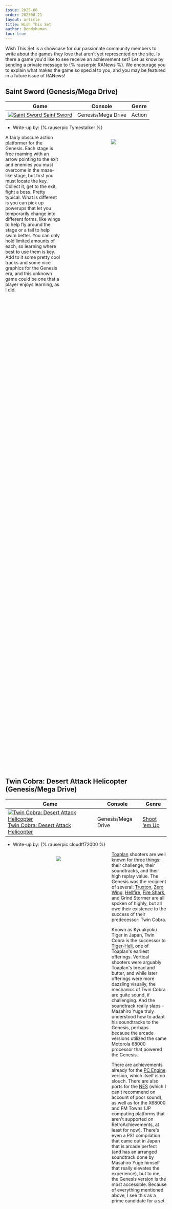 ```yaml
---
issue: 2025-08
order: 202508-21
layout: article
title: Wish This Set
author: Bendyhuman
toc: true
---
```


Wish This Set is a showcase for our passionate community members to write about the games they love that aren't yet represented on the site. Is there a game you'd like to see receive an achievement set? Let us know by sending a private message to {% rauserpic RANews %}. We encourage you to explain what makes the game so special to you, and you may be featured in a future issue of RANews!

## Saint Sword (Genesis/Mega Drive)

| Game                                                                                                                                                                                                                                     | Console            | Genre  |
| ---------------------------------------------------------------------------------------------------------------------------------------------------------------------------------------------------------------------------------------- | ------------------ | ------ |
| <a class="gameicon-link" href="https://retroachievements.org/game/641" target="_blank" rel="noopener"> <img class="gameicon" src="https://media.retroachievements.org/Images/041683.png" alt="Saint Sword"> <span>Saint Sword</span></a> | Genesis/Mega Drive | Action |

* Write-up by: {% rauserpic Tymestalker %}

<figure style="text-align:center;float:right;width:50%;height:50%">
<img src="https://media.retroachievements.org/Images/041680.png">
<figcaption></figcaption>
</figure>

A fairly obscure action platformer for the Genesis. Each stage is free roaming with an arrow pointing to the exit and enemies you must overcome in the maze-like stage, but first you must locate the key. Collect it, get to the exit, fight a boss. Pretty typical. What is different is you can pick up powerups that let you temporarily change into different forms, like wings to help fly around the stage or a tail to help swim better. You can only hold limited amounts of each, so learning where best to use them is key. Add to it some pretty cool tracks and some nice graphics for the Genesis era, and this unknown game could be one that a player enjoys learning, as I did.

<br clear="right"/>

## Twin Cobra: Desert Attack Helicopter (Genesis/Mega Drive)

| Game                                                                                                                                                                                                                                                                                         | Console            | Genre                                                 |
| -------------------------------------------------------------------------------------------------------------------------------------------------------------------------------------------------------------------------------------------------------------------------------------------- | ------------------ | ----------------------------------------------------- |
| <a class="gameicon-link" href="https://retroachievements.org/game/10445" target="_blank" rel="noopener"> <img class="gameicon" src="https://media.retroachievements.org/Images/000001.png" alt="Twin Cobra: Desert Attack Helicopter"> <span>Twin Cobra: Desert Attack Helicopter</span></a> | Genesis/Mega Drive | [Shoot ‘em Up](https://retroachievements.org/hub/952) |

* Write-up by: {% rauserpic cloudff72000 %}

<figure style="text-align:center;float:left;width:50%;height:50%">
<img src="https://cdn.mobygames.com/screenshots/16020425-twin-cobra-genesis-the-ships-which-carry-power-ups-shoot-back-un.png">
<figcaption></figcaption>
</figure>

[Toaplan](https://retroachievements.org/hub/8365) shooters are well known for three things: their challenge, their soundtracks, and their high replay value. The Genesis was the recipient of several: [Truxton](https://retroachievements.org/game/240), [Zero Wing](https://retroachievements.org/game/587), [Hellfire](https://retroachievements.org/game/113), [Fire Shark](https://retroachievements.org/game/2267), and Grind Stormer are all spoken of highly, but all owe their existence to the success of their predecessor: Twin Cobra.

Known as Kyuukyoku Tiger in Japan, Twin Cobra is the successor to [Tiger-Heli](https://retroachievements.org/game/1504), one of Toaplan's earliest offerings. Vertical shooters were arguably Toaplan's bread and butter, and while later offerings were more dazzling visually, the mechanics of Twin Cobra are quite sound, if challenging. And the soundtrack really slaps - Masahiro Yuge truly understood how to adapt his soundtracks to the Genesis, perhaps because the arcade versions utilized the same Motorola 68000 processor that powered the Genesis.

There are achievements already for the [PC Engine](https://retroachievements.org/game/18743) version, which itself is no slouch. There are also ports for the [NES](https://retroachievements.org/game/2048) (which I can't recommend on account of poor sound), as well as for the X68000 and FM Towns (JP computing platforms that aren't supported on RetroAchievements, at least for now). There's even a PS1 compilation that came out in Japan that is arcade perfect (and has an arranged soundtrack done by Masahiro Yuge himself that really elevates the experience), but to me, the Genesis version is the most accessible. Because of everything mentioned above, I see this as a prime candidate for a set.

<br clear="left"/>

## Tom Clancy's EndWar (PlayStation Portable)

| Game                                                                                                                                                                                                                                                       | Console              | Genre               |
| ---------------------------------------------------------------------------------------------------------------------------------------------------------------------------------------------------------------------------------------------------------- | -------------------- | ------------------- |
| <a class="gameicon-link" href="https://retroachievements.org/game/12990" target="_blank" rel="noopener"> <img class="gameicon" src="https://media.retroachievements.org/Images/000001.png" alt="Tom Clancy's EndWar"> <span>Tom Clancy's EndWar</span></a> | PlayStation Portable | Turn-Based Strategy |

* Write-up by: {% rauserpic Whoops %}

<figure style="text-align:center;float:right;width:50%;height:50%">
<img src="https://gamefaqs.gamespot.com/a/screen/full/9/8/2/1221982.jpg">
<figcaption></figcaption>
</figure>

This is a game I would love to see a set for. If you're a fan of turn-based strategy/war games, then this is a must play either way.

The creative director of this game was the co-founder of Blue Byte and the man who made Battle Isle, another great turn-based game for DOS. EndWar on the PSP/DS is a spiritual successor to that series; it uses the same hexagon grid, the same art style, etc. I really wish it got more love, though, because it's a fantastic game with a lot of depth. The sound design is stellar too.

The in-game explanation for the turn-based concept is that you're sending commands via satellite to the unit. This means that after your attack phase, the enemy's movement phase is executed. So you have to constantly try to move units in range of the enemy but also keep track of where they plan to go. If the enemy unit moves in range of yours, they will get an attack in before you can move your unit. It makes every level a fun puzzle when you're trying to earn the highest award. The DS version is technically easier in some ways because you get more information about the enemy's movement phase on the lower screen, but I prefer the PSP release because it looks and sounds much better. Besides, once you learn each map and the ideal way to beat it, there isn't a lot of variation to the enemy AI.

All that being said, it can be a really tough, unforgiving game at times. Sometimes bigger levels might take 2-3 hours just to medal, but when you do it's worth it. I never felt that the game was unfair though; if I failed a mission it was because I didn't read the objectives correctly, I misread the map, or I misused a unit somehow.

<br clear="right"/>

## X-COM: UFO Defense (PlayStation)

| Game                                                                                                                                                                                                                                                     | Console     | Genre                                                        |
| -------------------------------------------------------------------------------------------------------------------------------------------------------------------------------------------------------------------------------------------------------- | ----------- | ------------------------------------------------------------ |
| <a class="gameicon-link" href="https://retroachievements.org/game/13493" target="_blank" rel="noopener"> <img class="gameicon" src="https://media.retroachievements.org/Images/025397.png" alt="X-COM: UFO Defense"> <span>X-COM: UFO Defense</span></a> | PlayStation | [Turn-Based Strategy](https://retroachievements.org/hub/670) |

* Write-up by: {% rauserpic gorocz %}

<figure style="text-align:center;float:left;width:50%;height:50%">
<img src="https://media.retroachievements.org/Images/025396.png">
<figcaption></figcaption>
</figure>

Originally released in 1994 for DOS computers, X-COM: UFO Defense (to us in PAL regions better known as UFO: Enemy Unknown) is one of the most influential games in the turn-based strategy genre. Combining real-time global base building and army management with local tactical turn-based battles against an alien invasion, along with a well-crafted research system where you slowly discover, invent, and manufacture futuristic technologies based on the artifacts you recover from the alien skirmishes, you slowly turn the tide of the alien invasion throughout this game, until you're eventually able to take it back to the aliens' own doorstep and stop it (albeit not once and for all, as can be seen in the game's sequels).

As for RetroAchievements, there's plenty of space for both a basic set as well as a bonus one. For the basic set, there's specific research milestones and objectives that you have to hit to get to the game's ending (those could serve as the progression achievements), optional objectives that tend to be achieved by normal gameplay as well (researching the most advanced technologies in the various research trees, researching all the alien artifacts, alien autopsies, interrogations, etc.) as well as possible fun challenges, like completing a mission without any of your own soldiers ever shooting or leaving your aircraft, completing a mission only using grenades, completely destroying a Very Large UFO with your fighter aircraft, etc. I think anyone familiar with the game can easily see the possibilities there. For a bonus set, I think there could be some fun challenge runs, from the obvious ones like finishing the game on highest difficulty - a feat so coveted by the DOS version fans, where due to a bug, the difficulty didn't work properly - through completing the game without researching any advanced weapons, to feats like beating a non-damaged Very Large UFO mission with a single soldier.

On a more personal level, as you can probably gather from the previous paragraph, I'm a big fan of the game. I grew up with the DOS version of the game, as well as sometimes playing the PS1 version when I had access to the console, and it cemented my fondness for strategy games, as well as the tactical RPG genre, which then blossomed later during the PS1 era with titles like [Final Fantasy Tactics](https://retroachievements.org/game/11246), [Vandal Hearts](https://retroachievements.org/game/11333), [Tactics Ogre](https://retroachievements.org/hub/10856), or [Front Mission](https://retroachievements.org/hub/2795). But despite having access to all of these titles, I always returned to my first - UFO: Enemy Unknown.

All in all, I think this game could have a great set of achievements, and with its complexity and varied systems, there's plenty of design space for really interesting cheevos. Perhaps it could also lead to people who are maybe only familiar with the new XCOM titles (which are fantastic as well), or even unfamiliar with the series at all, to discover this gem, and experience the joy of your soldiers not being able to hit a huge alien point-blank with a laser rifle.

<br clear="left"/>

## Etrian Odyssey III: The Drowned City (Nintendo DS)

| Game                                                                                                                                                                                                                                                                                        | Console     | Genre                                                                                                             |
| ------------------------------------------------------------------------------------------------------------------------------------------------------------------------------------------------------------------------------------------------------------------------------------------- | ----------- | ----------------------------------------------------------------------------------------------------------------- |
| <a class="gameicon-link" href="https://retroachievements.org/game/6979" target="_blank" rel="noopener"> <img class="gameicon" src="https://media.retroachievements.org/Images/086306.png" alt="Etrian Odyssey III: The Drowned City"> <span>Etrian Odyssey III: The Drowned City</span></a> | Nintendo DS | [Dungeon Crawl](https://retroachievements.org/hub/5757), [Turn-Based RPG](https://retroachievements.org/hub/5468) |

* Write-up by: {% rauserpic KiroPxl %}

<figure style="text-align:center;float:right;width:50%;height:50%">
<img src="https://media.retroachievements.org/Images/062981.png">
<figcaption></figcaption>
</figure>

If you've ever wanted to feel like a true explorer, Etrian Odyssey III: The Drowned City is the perfect game for you. There are no predefined maps or marked routes here - every step you take in the mysterious Yggdrasil labyrinth is a new opportunity to discover hidden passages, face unknown dangers, and carve your own path in a world where exploration is key. From the very first moment, you'll find yourself immersed in the task of mapping the terrain, noting points of interest, traps, and treasures - just like an adventurer of old, with nothing but your wits as a guide.

But exploration isn't the only thing that makes this RPG special. Combat is another of its fundamental pillars, challenging players to think strategically in every encounter. With a turn-based system that rewards planning and synergy between classes, each battle is a test of intelligence and adaptability. The options for assembling your team are varied and allow for immense customization. There are no pre-made heroes or mandatory paths here - you decide how to approach the adventure, creating a party with complementary skills that suit your playstyle.

The story is another crucial piece that makes this game incredible. As you venture into the submerged city, you begin to uncover secrets of a lost civilization and mysteries that push you to keep exploring. Why does the ocean hide ancient ruins? What unknown forces have shaped this world? Every piece of information you find adds another layer of depth to the journey, making exploration feel purposeful beyond mere survival.

<br clear="right"/>

## Ace Combat 5: The Unsung War (PlayStation 2)

| Game                                                                                                                                                                                                                                                                        | Console       | Genre                                                               |
| --------------------------------------------------------------------------------------------------------------------------------------------------------------------------------------------------------------------------------------------------------------------------- | ------------- | ------------------------------------------------------------------- |
| <a class="gameicon-link" href="https://retroachievements.org/game/3129" target="_blank" rel="noopener"> <img class="gameicon" src="https://media.retroachievements.org/Images/075287.png" alt="Ace Combat 5: The Unsung War"> <span>Ace Combat 5: The Unsung War</span></a> | PlayStation 2 | [Combat Flight Simulation](https://retroachievements.org/hub/18851) |

* Write-up by: {% rauserpic Ephraim %}

<figure style="text-align:center;float:left;width:50%;height:50%">
<img src="https://media.retroachievements.org/Images/091231.png">
<figcaption></figcaption>
</figure>

If you're into aerial combat games and haven’t played Ace Combat 5: The Unsung War yet, you're missing out. When I first played it many years ago, I expected just another arcade flight sim, but was surprised by how deep and engaging the story was. What I thought would be a simple flying game turned into a much more captivating and impactful journey. When I played it again a while ago, I was happy to find that it still holds up and feels as fresh as I remembered. The controls are easy to pick up, but the game is still challenging, and the aerial battles are immersive, making you feel like you're really flying a fighter jet.

The plot is where Ace Combat 5 shines. What begins as a straightforward war story quickly evolves into something more complex and unpredictable. The twists keep you hooked, and the characters, each with their own backstories and motivations, really pull you in. The soundtrack is perfect for setting the mood, heightening the tension during the most intense moments, and making the story feel even more dramatic.

Ace Combat 5 combines exciting aerial combat with a surprisingly solid story. Whether you're into flight sims or just looking for a game with more depth, it’s definitely worth playing. The action and plot twists keep things fresh, making it a game you’ll remember long after you’ve finished.

<br clear="left"/>

##  R: Racing Evolution (PlayStation 2)

| Game                                                                                                                                                                                                                                                       | Console       | Genre                                                       |
| ---------------------------------------------------------------------------------------------------------------------------------------------------------------------------------------------------------------------------------------------------------- | ------------- | ----------------------------------------------------------- |
| <a class="gameicon-link" href="https://retroachievements.org/game/22885" target="_blank" rel="noopener"> <img class="gameicon" src="https://media.retroachievements.org/Images/114845.png" alt="R: Racing Evolution"> <span>R: Racing Evolution</span></a> | PlayStation 2 | [Racing Simulation](https://retroachievements.org/hub/4020) |

* Write-up by: {% rauserpic Infernothefox %}

<figure style="text-align:center;float:right;width:50%;height:50%">
<img src="https://media.retroachievements.org/Images/114849.png">
<figcaption></figcaption>
</figure>

Do you like racing games? Do you want to play a simcade racing game that features a story mode with female drivers as the main characters? R: Racing Evolution is the game for you.

Made by the same team that bought you the [Ridge Racer](https://retroachievements.org/hub/7871) series, R: Racing Evolution features real life cars racing in real life locations, such as: De Tomaso Pantera's aT Twin Ring Motegi, Toyota VM180's at Suzuka, and GT class cars at Phillips Island. The game also features a story mode where you take ambulance driver "Rena Hayami" through her new venture of a racing career, through all the twists and turns that come with it.

There is also the Event Challenge part of the game: this features 166 challenges across multiple scenarios that include Tournaments, Championships (known as Tour Races), Time Trials, and more. Cars unlocked through the story mode can be used here, but cars can also be purchased and upgraded in this section, allowing for challenges to become easier (or harder) depending on preference/skill level.

And whilst the NTSC-U version is listed down for the "Supported Game Files", those who have played this game prefer the PAL (European) version for its region exclusive cars that were added on to the existing car list. These cars included the Ford Puma and Fiat Punto Kit Cars, RUF RGT and the TVR Cerbera Speed Twelve. If you think you have what it takes to do this game justice, please create a set for this awesome racing game.

<br clear="right"/>

## Suzuki Bakuhatsu (PlayStation)

| Game                                                                                                                                                                                                                                                 | Console     | Genre                                            |
| ---------------------------------------------------------------------------------------------------------------------------------------------------------------------------------------------------------------------------------------------------- | ----------- | ------------------------------------------------ |
| <a class="gameicon-link" href="https://retroachievements.org/game/21999" target="_blank" rel="noopener"> <img class="gameicon" src="https://media.retroachievements.org/Images/066190.png" alt="Suzuki Bakuhatsu"> <span>Suzuki Bakuhatsu</span></a> | PlayStation | [Puzzle](https://retroachievements.org/hub/1088) |

* Write-up by: {% rauserpic Nora %}

<figure style="text-align:center;float:left;width:50%;height:50%">
<img src="https://media.retroachievements.org/Images/066169.png">
<figcaption></figcaption>
</figure>

Suzuki Bakuhatsu is one of the hidden gems of the PS1. It never left Japan, and was released pretty late in the lifespan of the console (July 2000). Being developed by a company called "Sol", which worked on various [Flintstones](https://retroachievements.org/hub/3219) games on the SNES before, it was really different from what they used to do. In this game, you play as Suzuki, a girl who can see bombs pretty much everywhere (the first one is a literal orange); fortunately, she's also an expert in defusing bombs!

It's a puzzle game where your task is to defuse the bomb in front of you. To do that, you'll first have to find the bomb in the item that is presented to you (for example, in the tutorial you have to peel the orange first, since the bomb is inside of it). The entire game is in 3D, but you don't have a free cam; instead, you can rotate the item or zoom in, fixed by the game (you have arrows that indicate if you can "move" in a certain way). Depending on the bomb you'll have various tools to help you, the most important one being the screwdriver! Suzuki can also analyze every interactable element in the current plane you are in, giving you advice, reading the message stick on the bomb, or giving you random trivia.

The big downside of the game is that it's in Japanese only. And while the first puzzles are straightforward once you figure out the controls, the more you advance in the game, the more complex it becomes (some puzzles require you to send the electrical current in the right direction or else the bomb immediately explodes, and one is literally a riddle), and not being able to read the clues written on the bomb can handicap you a LOT if you want to perfect all the defusing, because you have a time limit (depending of the complexity of the bomb) and a scoring system: the faster and with the lesser movement you defuse a bomb, the better your ranking.

I think RA would benefit to give some light to this gem. It has a huge vibe of the end of the 90’s, it features absurd humor dear to Japan (the expressions of Suzuki, the SFX, the music, even the cutscenes, which are literal slideshows with no dialogue), the music is full of bangers, the game isn't too long to beat and has some re-playability (the scoring system, and also between stages you can choose the next hour of the day, meaning you won't see all the puzzles in one play-through). I really like this game and I would LOVE to see a set for it. Thanks for reading!

<br clear="left"/>

## Monster Racers (Nintendo DS)

| Game                                                                                                                                                                                                                                              | Console     | Genre                                                                                                   |
| ------------------------------------------------------------------------------------------------------------------------------------------------------------------------------------------------------------------------------------------------- | ----------- | ------------------------------------------------------------------------------------------------------- |
| <a class="gameicon-link" href="https://retroachievements.org/game/16758" target="_blank" rel="noopener"> <img class="gameicon" src="https://media.retroachievements.org/Images/111865.png" alt="Monster Racers"> <span> Monster Racers</span></a> | Nintendo DS | [Action RPG](https://retroachievements.org/hub/8625), [Racing](https://retroachievements.org/hub/13351) |

* Write-up by: {% rauserpic S4NSAN %}

<figure style="text-align:center;float:right;width:50%;height:50%">
<img src="https://media.retroachievements.org/Images/111862.png">
<figcaption></figcaption>
</figure>

Monster Racers is one of those hidden gems of the DS era. It features fun mechanics like raising tons of different monsters to do a side scrolling race against NPCs, with some great music to go with it, and even a fun chance to get "rare" variants of monsters. Even if you don't end up getting these rare types, there are fun customization options, like changing your monster's color. I'm really surprised not more people have even heard of the game.

Please give this anime styled sprite game with charming characters and a fun story to go with it a chance. I've spent plenty of hours in this game as a kid and I'd love for more people to experience it with achievements!

<br clear="right"/>

## Commandos: Strike Force (PlayStation 2)

| Game                                                                                                                                                                                                                                                               | Console       | Genre                |
| ------------------------------------------------------------------------------------------------------------------------------------------------------------------------------------------------------------------------------------------------------------------ | ------------- | -------------------- |
| <a class="gameicon-link" href="https://retroachievements.org/game/20932" target="_blank" rel="noopener"> <img class="gameicon" src="https://media.retroachievements.org/Images/000001.png" alt="Commandos: Strike Force"> <span>Commandos: Strike Force</span></a> | PlayStation 2 | First-Person Shooter |

* Write-up by: {% rauserpic ElPitiyin %}

<figure style="text-align:center;float:left;width:50%;height:50%">
<img src="https://s.uvlist.net/l/y2018/04/175202.jpg">
<figcaption></figcaption>
</figure>

This was a game I used to play a lot on my PC when I was a child. For most Commandos fans, it is the worst game in the saga, but I love it with all my heart. It's a pretty fun WW2 FPS with a gameplay that is quite similar to the first [Call Of Duty](https://retroachievements.org/hub/7068) games. My favorite missions were the ones where you controlled the spy, as you had to play stealthily so that you wouldn't be detected. I would love to play it again, but this time with achievements. If possible, I would ask that the achievements be compatible with a hash in Spanish so I can enjoy it again like I did when I was young. I think interesting challenges could be made with this game.

<br clear="left"/>